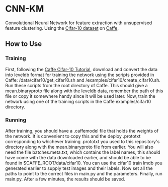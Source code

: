 # CNN-KM
Convolutional Neural Network for feature extraction with unsupervised feature clustering.
Using the <a href="https://www.cs.toronto.edu/~kriz/cifar.html" target="_blank">Cifar-10 dataset</a> on <a href="https://github.com/BVLC/caffe/" target="_blank">Caffe</a>.

## How to Use

### Training
First, following the <a href="https://caffe.berkeleyvision.org/gathered/examples/cifar10.html" target="_blank">Caffe Cifar-10 Tutorial</a>, download and convert the data into leveldb format for training the network using the scripts provided in Caffe: /data/cifar10/get\_cifar10.sh and /examples/cifar10/create\_cifar10.sh. Run these scripts from the root directory of Caffe. This should give a mean.binaryproto file along with the leveldb data, remember the path of this file or copy it somewhere handy since it will be used later. Now, train the network using one of the training scripts in the Caffe examples\/cifar10 directory.

### Running
After training, you should have a .caffemodel file that holds the weights of the network. It is convenient to copy this and the deploy .prototxt corresponding to whichever training .prototxt you used to this repository's directory along with the mean.binaryproto file from earlier. You will also need the file batches.meta.txt, which contains the label names, this should have come with the data downloaded earlier, and should be able to be found in $CAFFE_ROOT/data/cifar10. You can use the cifar10 train lmdb you generated earlier to supply test images and their labels. Now set all the paths to point to the correct files in main.py and the parameters. Finally, run main.py. After a few minutes, the results should be saved.   

